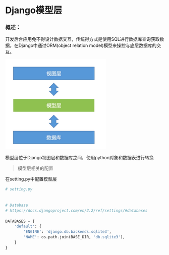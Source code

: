 # Django模型层

### 概述：

开发后台应用免不得设计数据交互，传统得方式是使用SQL进行数据库查询获取数据，在Django中通过ORM(object relation model)模型来操控与底层数据库的交互。

<img title="" src="./imgs/django_modele_info.png" alt="" width="320" data-align="center">

模型层位于Django视图层和数据库之间，使用python对象和数据表进行转换

> 模型层相关的配置

在setting.py中配置模型层

```python
# setting.py


# Database
# https://docs.djangoproject.com/en/2.2/ref/settings/#databases

DATABASES = {
    'default': {
        'ENGINE': 'django.db.backends.sqlite3',
        'NAME': os.path.join(BASE_DIR, 'db.sqlite3'),
    }
}
```
